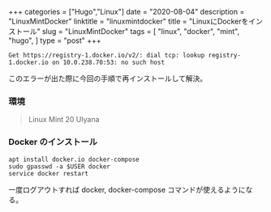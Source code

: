 +++
categories = ["Hugo","Linux"]
date = "2020-08-04"
description = "LinuxMintDocker"
linktitle = "linuxmintdocker"
title = "LinuxにDockerをインストール"
slug = "LinuxMintDocker"
tags = [
  "linux",
  "docker",
  "mint",
  "hugo",
  ]
type = "post"
+++

```
Get https://registry-1.docker.io/v2/: dial tcp: lookup registry-1.docker.io on 10.0.238.70:53: no such host
```

このエラーが出た際に今回の手順で再インストールして解決。

### 環境

> Linux Mint 20 Ulyana

### Docker のインストール

```
apt install docker.io docker-compose
sudo gpasswd -a $USER docker
service docker restart
```

一度ログアウトすれば docker, docker-compose コマンドが使えるようになる。

